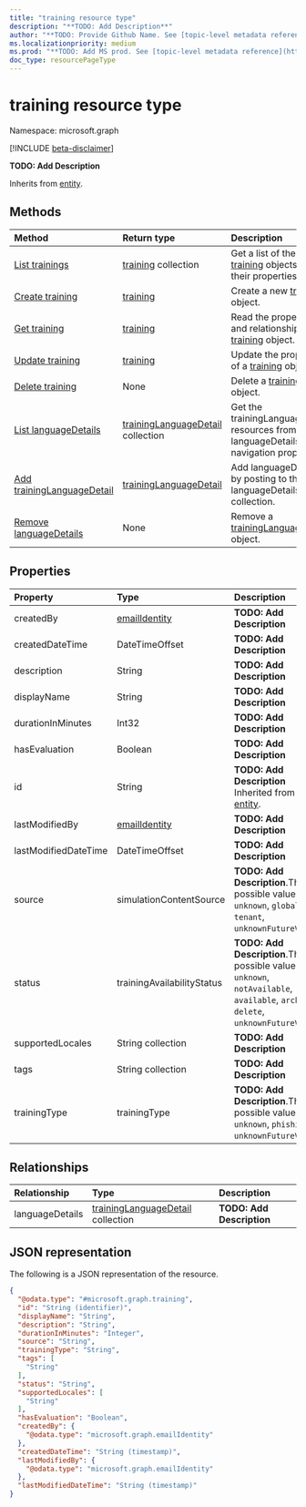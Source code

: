 ```yaml
---
title: "training resource type"
description: "**TODO: Add Description**"
author: "**TODO: Provide Github Name. See [topic-level metadata reference](https://aka.ms/msgo?pagePath=Document-APIs/Guidelines/Metadata)**"
ms.localizationpriority: medium
ms.prod: "**TODO: Add MS prod. See [topic-level metadata reference](https://aka.ms/msgo?pagePath=Document-APIs/Guidelines/Metadata)**"
doc_type: resourcePageType
---
```


# training resource type

Namespace: microsoft.graph

[!INCLUDE [beta-disclaimer](../../includes/beta-disclaimer.md)]

**TODO: Add Description**


Inherits from [entity](../resources/entity.md).

## Methods
|Method|Return type|Description|
|:---|:---|:---|
|[List trainings](../api/attacksimulationroot-list-trainings.md)|[training](../resources/training.md) collection|Get a list of the [training](../resources/training.md) objects and their properties.|
|[Create training](../api/attacksimulationroot-post-trainings.md)|[training](../resources/training.md)|Create a new [training](../resources/training.md) object.|
|[Get training](../api/training-get.md)|[training](../resources/training.md)|Read the properties and relationships of a [training](../resources/training.md) object.|
|[Update training](../api/training-update.md)|[training](../resources/training.md)|Update the properties of a [training](../resources/training.md) object.|
|[Delete training](../api/attacksimulationroot-delete-trainings.md)|None|Delete a [training](../resources/training.md) object.|
|[List languageDetails](../api/training-list-languagedetails.md)|[trainingLanguageDetail](../resources/traininglanguagedetail.md) collection|Get the trainingLanguageDetail resources from the languageDetails navigation property.|
|[Add trainingLanguageDetail](../api/training-post-languagedetails.md)|[trainingLanguageDetail](../resources/traininglanguagedetail.md)|Add languageDetails by posting to the languageDetails collection.|
|[Remove languageDetails](../api/training-delete-languagedetails.md)|None|Remove a [trainingLanguageDetail](../resources/traininglanguagedetail.md) object.|

## Properties
|Property|Type|Description|
|:---|:---|:---|
|createdBy|[emailIdentity](../resources/emailidentity.md)|**TODO: Add Description**|
|createdDateTime|DateTimeOffset|**TODO: Add Description**|
|description|String|**TODO: Add Description**|
|displayName|String|**TODO: Add Description**|
|durationInMinutes|Int32|**TODO: Add Description**|
|hasEvaluation|Boolean|**TODO: Add Description**|
|id|String|**TODO: Add Description** Inherited from [entity](../resources/entity.md).|
|lastModifiedBy|[emailIdentity](../resources/emailidentity.md)|**TODO: Add Description**|
|lastModifiedDateTime|DateTimeOffset|**TODO: Add Description**|
|source|simulationContentSource|**TODO: Add Description**.The possible values are: `unknown`, `global`, `tenant`, `unknownFutureValue`.|
|status|trainingAvailabilityStatus|**TODO: Add Description**.The possible values are: `unknown`, `notAvailable`, `available`, `archive`, `delete`, `unknownFutureValue`.|
|supportedLocales|String collection|**TODO: Add Description**|
|tags|String collection|**TODO: Add Description**|
|trainingType|trainingType|**TODO: Add Description**.The possible values are: `unknown`, `phishing`, `unknownFutureValue`.|

## Relationships
|Relationship|Type|Description|
|:---|:---|:---|
|languageDetails|[trainingLanguageDetail](../resources/traininglanguagedetail.md) collection|**TODO: Add Description**|

## JSON representation
The following is a JSON representation of the resource.
<!-- {
  "blockType": "resource",
  "keyProperty": "id",
  "@odata.type": "microsoft.graph.training",
  "baseType": "microsoft.graph.entity",
  "openType": false
}
-->
``` json
{
  "@odata.type": "#microsoft.graph.training",
  "id": "String (identifier)",
  "displayName": "String",
  "description": "String",
  "durationInMinutes": "Integer",
  "source": "String",
  "trainingType": "String",
  "tags": [
    "String"
  ],
  "status": "String",
  "supportedLocales": [
    "String"
  ],
  "hasEvaluation": "Boolean",
  "createdBy": {
    "@odata.type": "microsoft.graph.emailIdentity"
  },
  "createdDateTime": "String (timestamp)",
  "lastModifiedBy": {
    "@odata.type": "microsoft.graph.emailIdentity"
  },
  "lastModifiedDateTime": "String (timestamp)"
}
```

